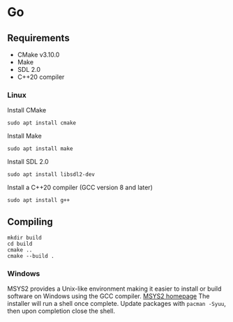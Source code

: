 # Go

## Requirements
- CMake v3.10.0
- Make
- SDL 2.0
- C++20 compiler

### Linux

Install CMake
```
sudo apt install cmake
```
Install Make
```
sudo apt install make
```
Install SDL 2.0
```
sudo apt install libsdl2-dev
```
Install a C++20 compiler (GCC version 8 and later)
```
sudo apt install g++
```

## Compiling
```
mkdir build
cd build
cmake ..
cmake --build .
```

### Windows
MSYS2 provides a Unix-like environment making it easier to install or build software on Windows using the GCC compiler.
[MSYS2 homepage](https://www.msys2.org/)
The installer will run a shell once complete. Update packages with `pacman -Syuu`, then upon completion close the shell.




